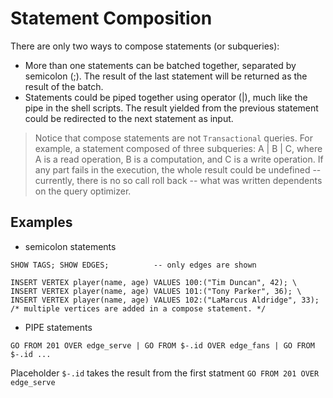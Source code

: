 # Statement Composition

There are only two ways to compose statements (or subqueries):
* More than one statements can be batched together, separated by semicolon (;). The result of the last statement will be returned as the result of the batch.
* Statements could be piped together using operator (|), much like the pipe in the shell scripts. The result yielded from the previous statement could be redirected to the next statement as input.

> Notice that compose statements are not `Transactional` queries. 
> For example, a statement composed of three subqueries: A | B | C, where A is a read operation, B is a computation, and C is a write operation.
> If any part fails in the execution, the whole result could be undefined -- currently, there is no so call roll back -- what was written dependents on the query optimizer.

## Examples

* semicolon statements

```
SHOW TAGS; SHOW EDGES;          -- only edges are shown

INSERT VERTEX player(name, age) VALUES 100:("Tim Duncan", 42); \ 
INSERT VERTEX player(name, age) VALUES 101:("Tony Parker", 36); \
INSERT VERTEX player(name, age) VALUES 102:("LaMarcus Aldridge", 33);  /* multiple vertices are added in a compose statement. */

```

* PIPE statements

```
GO FROM 201 OVER edge_serve | GO FROM $-.id OVER edge_fans | GO FROM $-.id ...
```

Placeholder `$-.id` takes the result from the first statment `GO FROM 201 OVER edge_serve`